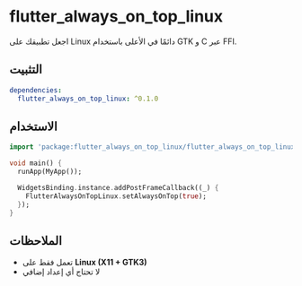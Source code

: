 # flutter_always_on_top_linux

اجعل تطبيقك على Linux دائمًا في الأعلى باستخدام GTK و C عبر FFI.

## التثبيت

```yaml
dependencies:
  flutter_always_on_top_linux: ^0.1.0
```

## الاستخدام

```dart
import 'package:flutter_always_on_top_linux/flutter_always_on_top_linux.dart';

void main() {
  runApp(MyApp());

  WidgetsBinding.instance.addPostFrameCallback((_) {
    FlutterAlwaysOnTopLinux.setAlwaysOnTop(true);
  });
}
```

## الملاحظات
- تعمل فقط على **Linux (X11 + GTK3)**
- لا تحتاج أي إعداد إضافي
